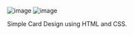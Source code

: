 ![image](https://github.com/user-attachments/assets/a212fdd8-bb9c-4386-90b2-e15b4c2bac06)
![image](https://github.com/user-attachments/assets/a71e1664-f437-4be5-b4e5-d14836d2ba27)

Simple Card Design using HTML and CSS.

